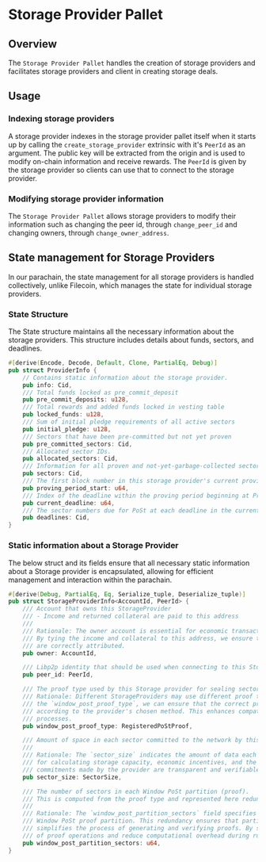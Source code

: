 # Storage Provider Pallet

## Overview

The `Storage Provider Pallet` handles the creation of storage providers and facilitates storage providers and client in creating storage deals.

## Usage

### Indexing storage providers

A storage provider indexes in the storage provider pallet itself when it starts up by calling the `create_storage_provider` extrinsic with it's `PeerId` as an argument. The public key will be extracted from the origin and is used to modify on-chain information and receive rewards. The `PeerId` is given by the storage provider so clients can use that to connect to the storage provider.

### Modifying storage provider information

The `Storage Provider Pallet` allows storage providers to modify their information such as changing the peer id, through `change_peer_id` and changing owners, through `change_owner_address`.

## State management for Storage Providers

In our parachain, the state management for all storage providers is handled collectively, unlike Filecoin, which manages the state for individual storage providers.

### State Structure

The State structure maintains all the necessary information about the storage providers. This structure includes details about funds, sectors, and deadlines.

```rust
#[derive(Encode, Decode, Default, Clone, PartialEq, Debug)]
pub struct ProviderInfo {
    // Contains static information about the storage provider.
    pub info: Cid,
    /// Total funds locked as pre_commit_deposit
    pub pre_commit_deposits: u128,
    /// Total rewards and added funds locked in vesting table
    pub locked_funds: u128,
    /// Sum of initial pledge requirements of all active sectors
    pub initial_pledge: u128,
    /// Sectors that have been pre-committed but not yet proven
    pub pre_committed_sectors: Cid,
    /// Allocated sector IDs.
    pub allocated_sectors: Cid,
    /// Information for all proven and not-yet-garbage-collected sectors
    pub sectors: Cid,
    /// The first block number in this storage provider's current proving period
    pub proving_period_start: u64,
    /// Index of the deadline within the proving period beginning at ProvingPeriodStart that has not yet been finalized
    pub current_deadline: u64,
    /// The sector numbers due for PoSt at each deadline in the current proving period, frozen at period start
    pub deadlines: Cid,
}
```

### Static information about a Storage Provider

The below struct and its fields ensure that all necessary static information about a Storage provider is encapsulated, allowing for efficient management and interaction within the parachain.

```rust
#[derive(Debug, PartialEq, Eq, Serialize_tuple, Deserialize_tuple)]
pub struct StorageProviderInfo<AccountId, PeerId> {
    /// Account that owns this StorageProvider
    /// - Income and returned collateral are paid to this address
    /// 
    /// Rationale: The owner account is essential for economic transactions and permissions management.
    /// By tying the income and collateral to this address, we ensure that the economic benefits and responsibilities
    /// are correctly attributed.
    pub owner: AccountId,

    /// Libp2p identity that should be used when connecting to this Storage Provider
    pub peer_id: PeerId,

    /// The proof type used by this Storage provider for sealing sectors.
    /// Rationale: Different StorageProviders may use different proof types for sealing sectors. By storing
    /// the `window_post_proof_type`, we can ensure that the correct proof mechanisms are applied and verified
    /// according to the provider's chosen method. This enhances compatibility and integrity in the proof-of-storage
    /// processes.
    pub window_post_proof_type: RegisteredPoStProof,

    /// Amount of space in each sector committed to the network by this Storage Provider
    /// 
    /// Rationale: The `sector_size` indicates the amount of data each sector can hold. This information is crucial
    /// for calculating storage capacity, economic incentives, and the validation process. It ensures that the storage
    /// commitments made by the provider are transparent and verifiable.
    pub sector_size: SectorSize,

    /// The number of sectors in each Window PoSt partition (proof).
    /// This is computed from the proof type and represented here redundantly.
    /// 
    /// Rationale: The `window_post_partition_sectors` field specifies the number of sectors included in each
    /// Window PoSt proof partition. This redundancy ensures that partition calculations are consistent and
    /// simplifies the process of generating and verifying proofs. By storing this value, we enhance the efficiency
    /// of proof operations and reduce computational overhead during runtime.
    pub window_post_partition_sectors: u64,
}
```
